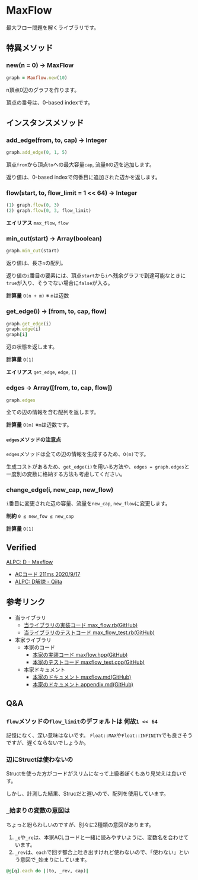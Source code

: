# MaxFlow

最大フロー問題を解くライブラリです。

## 特異メソッド

### new(n = 0) -> MaxFlow

```ruby
graph = Maxflow.new(10)
```

n頂点0辺のグラフを作ります。

頂点の番号は、0-based indexです。

## インスタンスメソッド

### add_edge(from, to, cap) -> Integer

```ruby
graph.add_edge(0, 1, 5)
```

頂点`from`から頂点`to`への最大容量`cap`, 流量`0`の辺を追加します。

返り値は、0-based indexで何番目に追加された辺かを返します。

### flow(start, to, flow_limit = 1 << 64) -> Integer

```ruby
(1) graph.flow(0, 3)
(2) graph.flow(0, 3, flow_limit)
```

**エイリアス** `max_flow`, `flow`

### min_cut(start) -> Array(boolean)

```ruby
graph.min_cut(start)
```

返り値は、長さ`n`の配列。

返り値の`i`番目の要素には、頂点`start`から`i`へ残余グラフで到達可能なときに`true`が入り、そうでない場合に`false`が入る。

**計算量** `O(n + m)` ※ `m`は辺数

### get_edge(i) -> [from, to, cap, flow]

```ruby
graph.get_edge(i)
graph.edge(i)
graph[i]
```

辺の状態を返します。

**計算量** `O(1)`

**エイリアス** `get_edge`, `edge`, `[]`

### edges -> Array([from, to, cap, flow])

```ruby
graph.edges
```

全ての辺の情報を含む配列を返します。

**計算量** `O(m)` ※`m`は辺数です。

#### `edges`メソッドの注意点

`edges`メソッドは全ての辺の情報を生成するため、`O(m)`です。

生成コストがあるため、`get_edge(i)`を用いる方法や、`edges = graph.edges`と一度別の変数に格納する方法も考慮してください。

### change_edge(i, new_cap, new_flow)

`i`番目に変更された辺の容量、流量を`new_cap`, `new_flow`に変更します。

**制約** `0 ≦ new_fow ≦ new_cap`

**計算量** `O(1)`

## Verified

[ALPC: D \- Maxflow](https://atcoder.jp/contests/practice2/tasks/practice2_d)
- [ACコード 211ms 2020/9/17](https://atcoder.jp/contests/practice2/submissions/16789801)
- [ALPC: D解説 \- Qiita](https://qiita.com/magurofly/items/bfaf6724418bfde86bd0)

## 参考リンク

- 当ライブラリ
  - [当ライブラリの実装コード max_flow.rb(GitHub)](https://github.com/universato/ac-library-rb/blob/master/lib/max_flow.rb)
  - [当ライブラリのテストコード max_flow_test.rb(GitHub)](https://github.com/universato/ac-library-rb/blob/master/test/max_flow_test.rb)
- 本家ライブラリ
  - 本家のコード 
    - [本家の実装コード maxflow.hpp(GitHub)](https://github.com/atcoder/ac-library/blob/master/atcoder/maxflow.hpp)
    - [本家のテストコード maxflow_test.cpp(GitHub)](https://github.com/atcoder/ac-library/blob/master/test/unittest/maxflow_test.cpp)
  - 本家ドキュメント
    - [本家のドキュメント maxflow.md(GitHub)](https://github.com/atcoder/ac-library/blob/master/document_ja/maxflow.md)
    - [本家のドキュメント appendix.md(GitHub)](https://github.com/atcoder/ac-library/blob/master/document_ja/appendix.md)

## Q&A

### `flow`メソッドの`flow_limit`のデフォルトは 何故`1 << 64`

記憶になく、深い意味はないです。
`Float::MAX`や`Float::INFINITY`でも良さそうですが、遅くならないでしょうか。

### 辺にStructは使わないの

Structを使った方がコードがスリムになって上級者ぽくもあり見栄えは良いです。

しかし、計測した結果、Strucだと遅いので、配列を使用しています。

### `_`始まりの変数の意図は

ちょっと紛らわしいのですが、別々に2種類の意図があります。

1. `_e`や`_re`は、本家ACLコードと一緒に読みやすいように、変数名を合わせています。
2.  `_rev`は、`each`で回す都合上吐き出すけれど使わないので、「使わない」という意図で`_`始まりにしています。

```ruby
@g[q].each do |(to, _rev, cap)|
```
